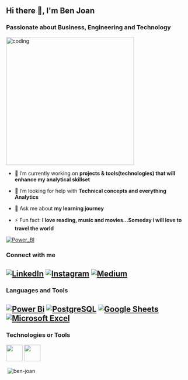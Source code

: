 <h2 align="left">Hi there 👋, I'm Ben Joan </h2>
<h3 align="left">Passionate about Business, Engineering and Technology</h3>

<img align="center" alt="coding" width="350" src="https://camo.githubusercontent.com/044d219b987b706f28dabd9346ee8d0ee48d0dc36bb914c85786d40dd151dba4/68747470733a2f2f6d656469612e67697068792e636f6d2f6d656469612f4c3152317476493973766b495777705659722f67697068792e676966">


- 🌱 I’m currently working on **projects & tools(technologies) that will enhance my analytical skillset**

- 🤝 I’m looking for help with **Technical concepts and everything Analytics**

- 💬 Ask me about **my learning journey**

- ⚡ Fun fact: **I love reading, music and movies...Someday i will love to travel the world**

[![Power_BI](https://img.shields.io/badge/Power_BI_portfolio-F2C811?style=for-the-badge&logo=powerbi&logoColor=black)](https://www.novypro.com/profile_projects/ben-joan-c)

### Connect with me
[![LinkedIn](https://img.shields.io/badge/linkedin-%230077B5.svg?style=for-the-badge&logo=linkedin&logoColor=white)](https://linkedin.com/in/ben-joan-c-5a4a4121b)
[![Instagram](https://img.shields.io/badge/Instagram-c0392b.svg?style=for-the-badge&logo=Instagram&logoColor=violet)](https://instagram.com/isbenjoan)
[![Medium](https://img.shields.io/badge/Medium-000000.svg?style=for-the-badge&logo=Medium&logoColor=white)](https://medium.com/@benjoan13)
--

### Languages and Tools
<a href="#"><img alt="Power Bi" src="https://img.shields.io/badge/Power Bi-F2C811.svg?logo=power bi&logoColor=black"></a>
<a href="#"><img alt="PostgreSQL" src="https://img.shields.io/badge/PostgreSQL-0047AB.svg?logo=postgresql&logoColor=blue"></a>
<a href="#"><img alt="Google Sheets" src="https://img.shields.io/badge/Google%20Sheets-217346.svg?logo=google%20sheets&logoColor=green"></a>
<a href="#"><img alt="Microsoft Excel" src="https://img.shields.io/badge/Microsoft%20Excel-217346.svg?logo=microsoft%20excel&logoColor=green"></a>
---
### Technologies or Tools
<p align="left">
<img src="https://www.flaticon.com/free-icon/google-analytics_732035?term=google+analytics+logo&page=1&position=3&origin=search&related_id=732035" width="45" height="45" />
<img src="https://cdn.jsdelivr.net/gh/devicons/devicon/icons/postgresql/postgresql-plain-wordmark.svg" width="45" height="45"/>
</p>



<p>&nbsp;<img align="center" src="https://github-readme-stats.vercel.app/api?username=ben-joan&show_icons=true&locale=en" alt="ben-joan" /></p>
